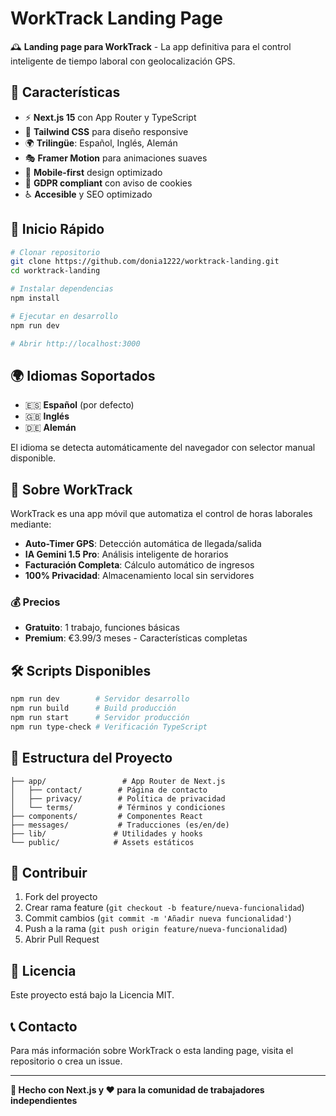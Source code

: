 # WorkTrack Landing Page

🕰️ **Landing page para WorkTrack** - La app definitiva para el control inteligente de tiempo laboral con geolocalización GPS.

## 🌟 Características

- ⚡ **Next.js 15** con App Router y TypeScript
- 🎨 **Tailwind CSS** para diseño responsive
- 🌍 **Trilingüe**: Español, Inglés, Alemán
- 🎭 **Framer Motion** para animaciones suaves
- 📱 **Mobile-first** design optimizado
- 🍪 **GDPR compliant** con aviso de cookies
- ♿ **Accesible** y SEO optimizado

## 🚀 Inicio Rápido

```bash
# Clonar repositorio
git clone https://github.com/donia1222/worktrack-landing.git
cd worktrack-landing

# Instalar dependencias
npm install

# Ejecutar en desarrollo
npm run dev

# Abrir http://localhost:3000
```

## 🌍 Idiomas Soportados

- 🇪🇸 **Español** (por defecto)
- 🇬🇧 **Inglés** 
- 🇩🇪 **Alemán**

El idioma se detecta automáticamente del navegador con selector manual disponible.

## 📱 Sobre WorkTrack

WorkTrack es una app móvil que automatiza el control de horas laborales mediante:

- **Auto-Timer GPS**: Detección automática de llegada/salida
- **IA Gemini 1.5 Pro**: Análisis inteligente de horarios
- **Facturación Completa**: Cálculo automático de ingresos  
- **100% Privacidad**: Almacenamiento local sin servidores

### 💰 Precios
- **Gratuito**: 1 trabajo, funciones básicas
- **Premium**: €3.99/3 meses - Características completas

## 🛠️ Scripts Disponibles

```bash
npm run dev        # Servidor desarrollo
npm run build      # Build producción  
npm run start      # Servidor producción
npm run type-check # Verificación TypeScript
```

## 📁 Estructura del Proyecto

```
├── app/                 # App Router de Next.js
│   ├── contact/        # Página de contacto
│   ├── privacy/        # Política de privacidad  
│   └── terms/          # Términos y condiciones
├── components/         # Componentes React
├── messages/           # Traducciones (es/en/de)
├── lib/               # Utilidades y hooks
└── public/            # Assets estáticos
```

## 🤝 Contribuir

1. Fork del proyecto
2. Crear rama feature (`git checkout -b feature/nueva-funcionalidad`)
3. Commit cambios (`git commit -m 'Añadir nueva funcionalidad'`)
4. Push a la rama (`git push origin feature/nueva-funcionalidad`)
5. Abrir Pull Request

## 📄 Licencia

Este proyecto está bajo la Licencia MIT.

## 📞 Contacto

Para más información sobre WorkTrack o esta landing page, visita el repositorio o crea un issue.

---

**🚀 Hecho con Next.js y ❤️ para la comunidad de trabajadores independientes**
